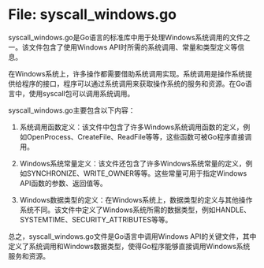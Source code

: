 # File: syscall_windows.go

syscall_windows.go是Go语言的标准库中用于处理Windows系统调用的文件之一。该文件包含了使用Windows API时所需的系统调用、常量和类型定义等信息。

在Windows系统上，许多操作都需要借助系统调用实现。系统调用是操作系统提供给程序的接口，程序可以通过系统调用来获取操作系统的服务和资源。在Go语言中，使用syscall包可以调用系统调用。

syscall_windows.go主要包含以下内容：

1. 系统调用函数定义：该文件中包含了许多Windows系统调用函数的定义，例如OpenProcess、CreateFile、ReadFile等等，这些函数可被Go程序直接调用。

2. Windows系统常量定义：该文件还包含了许多Windows系统常量的定义，例如SYNCHRONIZE、WRITE_OWNER等等。这些常量可用于指定Windows API函数的参数、返回值等。

3. Windows数据类型的定义：在Windows系统上，数据类型的定义与其他操作系统不同。该文件中定义了Windows系统所需的数据类型，例如HANDLE、SYSTEMTIME、SECURITY_ATTRIBUTES等等。

总之，syscall_windows.go文件是Go语言中调用Windows API的关键文件，其中定义了系统调用和Windows数据类型，使得Go程序能够直接调用Windows系统服务和资源。

